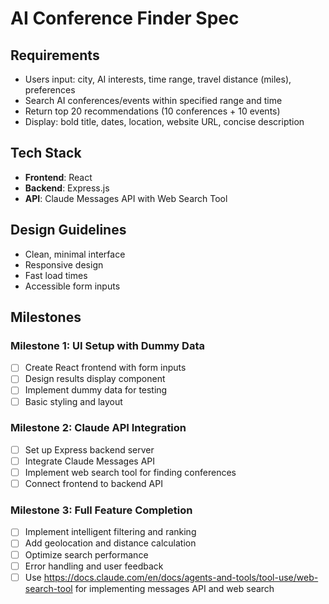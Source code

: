 # AI Conference Finder Spec

## Requirements
- Users input: city, AI interests, time range, travel distance (miles), preferences
- Search AI conferences/events within specified range and time
- Return top 20 recommendations (10 conferences + 10 events)
- Display: bold title, dates, location, website URL, concise description

## Tech Stack
- **Frontend**: React
- **Backend**: Express.js
- **API**: Claude Messages API with Web Search Tool

## Design Guidelines
- Clean, minimal interface
- Responsive design
- Fast load times
- Accessible form inputs

## Milestones

### Milestone 1: UI Setup with Dummy Data
- [ ] Create React frontend with form inputs
- [ ] Design results display component
- [ ] Implement dummy data for testing
- [ ] Basic styling and layout

### Milestone 2: Claude API Integration
- [ ] Set up Express backend server
- [ ] Integrate Claude Messages API
- [ ] Implement web search tool for finding conferences
- [ ] Connect frontend to backend API

### Milestone 3: Full Feature Completion
- [ ] Implement intelligent filtering and ranking
- [ ] Add geolocation and distance calculation
- [ ] Optimize search performance
- [ ] Error handling and user feedback
- [ ] Use https://docs.claude.com/en/docs/agents-and-tools/tool-use/web-search-tool for implementing messages API and web search 